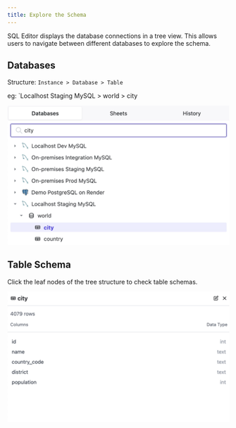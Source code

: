 ```yaml
---
title: Explore the Schema
---
```


SQL Editor displays the database connections in a tree view. This allows users to navigate between different databases to explore the schema.

## Databases

Structure: `Instance > Database > Table`

eg: `Localhost Staging MySQL > world > city

![Databases](/static/docs/sql-editor_databases-search.webp)

## Table Schema

Click the leaf nodes of the tree structure to check table schemas.

![Table Schema](/static/docs/sql-editor_databases-table-schema.webp)
